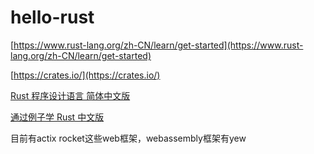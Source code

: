 # hello-rust


[https://www.rust-lang.org/zh-CN/learn/get-started](https://www.rust-lang.org/zh-CN/learn/get-started)

[https://crates.io/](https://crates.io/)

[Rust 程序设计语言 简体中文版](https://kaisery.github.io/trpl-zh-cn/)

[通过例子学 Rust 中文版](https://rustwiki.org/zh-CN/rust-by-example/)

目前有actix rocket这些web框架，webassembly框架有yew
